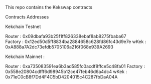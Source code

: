 This repo contains the Kekswap contracts 


Contracts Addresses 

Kekchain Testnet

Router :  0x09dbafa93b25f1ff826338ebaf8ab8275fbaba67    
Factory : 0x12ed50d5ff8834ba2884658c628fd86fc43d9e7e
wKek :    0xA888a7A2dc73efdb5705106a216f068e939A2693


Kekchain Mainnet :

Router :  0xa735083591ea6b3ad585fc0acdf8ffce5c48fa01
Factory : 0x558e20804cdfff6d98945b12ce47feb46d6a4dc4
wKek :    0x71eC0cB8f7Dd4F4C5bD4204015c4C287fbDaA04A
